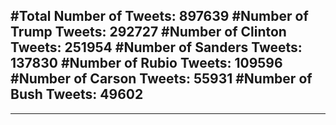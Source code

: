 #Total Number of Tweets: 897639 
#Number of Trump Tweets: 292727
#Number of Clinton Tweets: 251954
#Number of Sanders Tweets: 137830
#Number of Rubio Tweets: 109596
#Number of Carson Tweets: 55931
#Number of Bush Tweets: 49602
---
---
